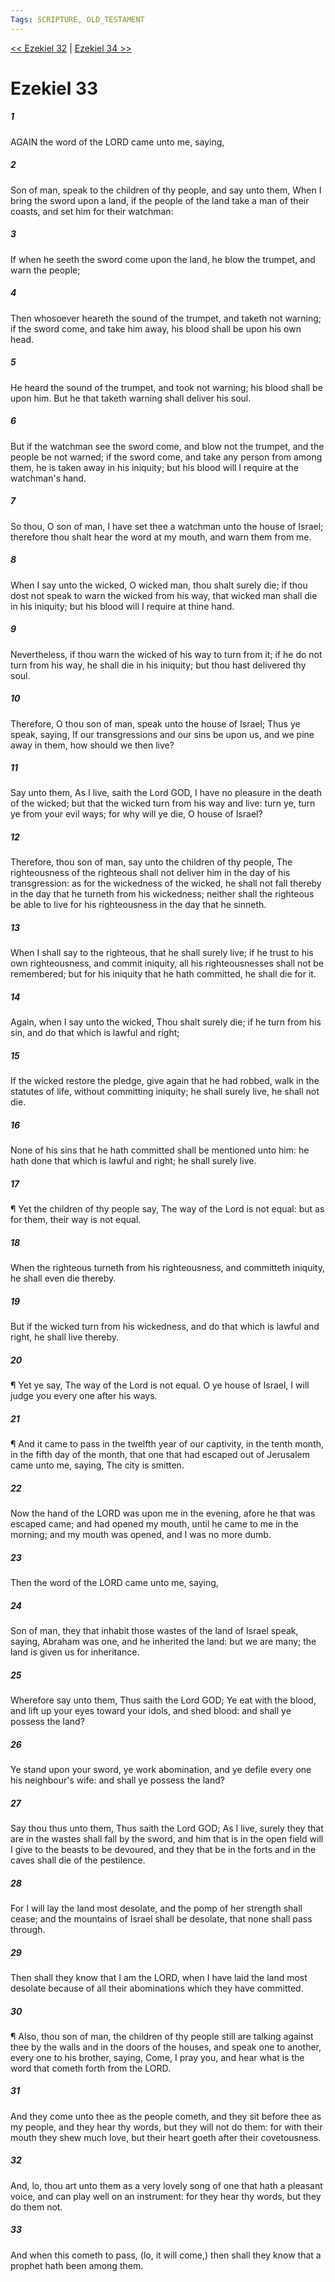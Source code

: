 ```yaml
---
Tags: SCRIPTURE, OLD_TESTAMENT
---
```


[<< Ezekiel 32](OLD_TESTAMENT/26_Ezekiel/Ezekiel_32.md) | [Ezekiel 34 >>](OLD_TESTAMENT/26_Ezekiel/Ezekiel_34.md)

# Ezekiel 33

##### 1

AGAIN the word of the LORD came unto me, saying,

##### 2

Son of man, speak to the children of thy people, and say unto them, When I bring the sword upon a land, if the people of the land take a man of their coasts, and set him for their watchman:

##### 3

If when he seeth the sword come upon the land, he blow the trumpet, and warn the people;

##### 4

Then whosoever heareth the sound of the trumpet, and taketh not warning; if the sword come, and take him away, his blood shall be upon his own head.

##### 5

He heard the sound of the trumpet, and took not warning; his blood shall be upon him. But he that taketh warning shall deliver his soul.

##### 6

But if the watchman see the sword come, and blow not the trumpet, and the people be not warned; if the sword come, and take any person from among them, he is taken away in his iniquity; but his blood will I require at the watchman's hand.

##### 7

So thou, O son of man, I have set thee a watchman unto the house of Israel; therefore thou shalt hear the word at my mouth, and warn them from me.

##### 8

When I say unto the wicked, O wicked man, thou shalt surely die; if thou dost not speak to warn the wicked from his way, that wicked man shall die in his iniquity; but his blood will I require at thine hand.

##### 9

Nevertheless, if thou warn the wicked of his way to turn from it; if he do not turn from his way, he shall die in his iniquity; but thou hast delivered thy soul.

##### 10

Therefore, O thou son of man, speak unto the house of Israel; Thus ye speak, saying, If our transgressions and our sins be upon us, and we pine away in them, how should we then live?

##### 11

Say unto them, As I live, saith the Lord GOD, I have no pleasure in the death of the wicked; but that the wicked turn from his way and live: turn ye, turn ye from your evil ways; for why will ye die, O house of Israel?

##### 12

Therefore, thou son of man, say unto the children of thy people, The righteousness of the righteous shall not deliver him in the day of his transgression: as for the wickedness of the wicked, he shall not fall thereby in the day that he turneth from his wickedness; neither shall the righteous be able to live for his righteousness in the day that he sinneth.

##### 13

When I shall say to the righteous, that he shall surely live; if he trust to his own righteousness, and commit iniquity, all his righteousnesses shall not be remembered; but for his iniquity that he hath committed, he shall die for it.

##### 14

Again, when I say unto the wicked, Thou shalt surely die; if he turn from his sin, and do that which is lawful and right;

##### 15

If the wicked restore the pledge, give again that he had robbed, walk in the statutes of life, without committing iniquity; he shall surely live, he shall not die.

##### 16

None of his sins that he hath committed shall be mentioned unto him: he hath done that which is lawful and right; he shall surely live.

##### 17

¶ Yet the children of thy people say, The way of the Lord is not equal: but as for them, their way is not equal.

##### 18

When the righteous turneth from his righteousness, and committeth iniquity, he shall even die thereby.

##### 19

But if the wicked turn from his wickedness, and do that which is lawful and right, he shall live thereby.

##### 20

¶ Yet ye say, The way of the Lord is not equal. O ye house of Israel, I will judge you every one after his ways.

##### 21

¶ And it came to pass in the twelfth year of our captivity, in the tenth month, in the fifth day of the month, that one that had escaped out of Jerusalem came unto me, saying, The city is smitten.

##### 22

Now the hand of the LORD was upon me in the evening, afore he that was escaped came; and had opened my mouth, until he came to me in the morning; and my mouth was opened, and I was no more dumb.

##### 23

Then the word of the LORD came unto me, saying,

##### 24

Son of man, they that inhabit those wastes of the land of Israel speak, saying, Abraham was one, and he inherited the land: but we are many; the land is given us for inheritance.

##### 25

Wherefore say unto them, Thus saith the Lord GOD; Ye eat with the blood, and lift up your eyes toward your idols, and shed blood: and shall ye possess the land?

##### 26

Ye stand upon your sword, ye work abomination, and ye defile every one his neighbour's wife: and shall ye possess the land?

##### 27

Say thou thus unto them, Thus saith the Lord GOD; As I live, surely they that are in the wastes shall fall by the sword, and him that is in the open field will I give to the beasts to be devoured, and they that be in the forts and in the caves shall die of the pestilence.

##### 28

For I will lay the land most desolate, and the pomp of her strength shall cease; and the mountains of Israel shall be desolate, that none shall pass through.

##### 29

Then shall they know that I am the LORD, when I have laid the land most desolate because of all their abominations which they have committed.

##### 30

¶ Also, thou son of man, the children of thy people still are talking against thee by the walls and in the doors of the houses, and speak one to another, every one to his brother, saying, Come, I pray you, and hear what is the word that cometh forth from the LORD.

##### 31

And they come unto thee as the people cometh, and they sit before thee as my people, and they hear thy words, but they will not do them: for with their mouth they shew much love, but their heart goeth after their covetousness.

##### 32

And, lo, thou art unto them as a very lovely song of one that hath a pleasant voice, and can play well on an instrument: for they hear thy words, but they do them not.

##### 33

And when this cometh to pass, (lo, it will come,) then shall they know that a prophet hath been among them.
